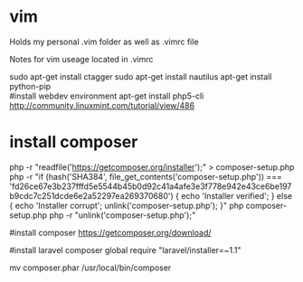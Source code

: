 # vim
Holds my personal .vim folder as well as .vimrc file 

Notes for vim useage located in .vimrc

sudo apt-get install ctagger
sudo apt-get install nautilus
apt-get install python-pip  
#install webdev environment
apt-get install php5-cli
http://community.linuxmint.com/tutorial/view/486  
# install composer
php -r "readfile('https://getcomposer.org/installer');" > composer-setup.php
php -r "if (hash('SHA384', file_get_contents('composer-setup.php')) === 'fd26ce67e3b237fffd5e5544b45b0d92c41a4afe3e3f778e942e43ce6be197b9cdc7c251dcde6e2a52297ea269370680') { echo 'Installer verified'; } else { echo 'Installer corrupt'; unlink('composer-setup.php'); }"
php composer-setup.php
php -r "unlink('composer-setup.php');"

#install composer
https://getcomposer.org/download/

#install laravel
composer global require "laravel/installer=~1.1"  

mv composer.phar /usr/local/bin/composer
